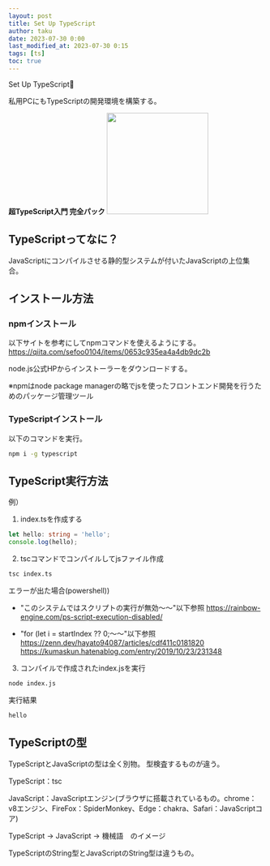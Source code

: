 ```yaml
---
layout: post
title: Set Up TypeScript
author: taku
date: 2023-07-30 0:00
last_modified_at: 2023-07-30 0:15
tags: [ts]
toc: true
---
```


Set Up TypeScript🌙

私用PCにもTypeScriptの開発環境を構築する。

**超TypeScript入門 完全パック**
<img src="https://img-c.udemycdn.com/course/480x270/2785212_a1d0_7.jpg" width="200px">

## TypeScriptってなに？

JavaScriptにコンパイルさせる静的型システムが付いたJavaScriptの上位集合。

## インストール方法

### npmインストール

以下サイトを参考にしてnpmコマンドを使えるようにする。
<https://qiita.com/sefoo0104/items/0653c935ea4a4db9dc2b>

node.js公式HPからインストーラーをダウンロードする。

※npmはnode package managerの略でjsを使ったフロントエンド開発を行うためのパッケージ管理ツール

### TypeScriptインストール

以下のコマンドを実行。

```bash
npm i -g typescript
```

## TypeScript実行方法

例）

1. index.tsを作成する

```ts
let hello: string = 'hello';
console.log(hello);
```

2. tscコマンドでコンパイルしてjsファイル作成

```bash
tsc index.ts
```

エラーが出た場合(powershell))
- "このシステムではスクリプトの実行が無効～～"以下参照
	<https://rainbow-engine.com/ps-script-execution-disabled/>

- "for (let i = startIndex ?? 0;～～"以下参照
	<https://zenn.dev/hayato94087/articles/cdf411c0181820>
	<https://kumaskun.hatenablog.com/entry/2019/10/23/231348>

3. コンパイルで作成されたindex.jsを実行

```bash
node index.js
```

実行結果

```bash
hello
```

## TypeScriptの型

TypeScriptとJavaScriptの型は全く別物。
型検査するものが違う。

TypeScript：tsc

JavaScript：JavaScriptエンジン(ブラウザに搭載されているもの。chrome：v8エンジン、FireFox：SpiderMonkey、Edge：chakra、Safari：JavaScriptコア)


TypeScript → JavaScript → 機械語　のイメージ

TypeScriptのString型とJavaScriptのString型は違うもの。

### 

